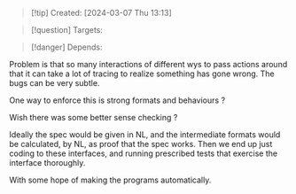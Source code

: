 
>[!tip] Created: [2024-03-07 Thu 13:13]

>[!question] Targets: 

>[!danger] Depends: 

Problem is that so many interactions of different wys to pass actions around that it can take a lot of tracing to realize something has gone wrong.
The bugs can be very subtle.

One way to enforce this is strong formats and behaviours ?

Wish there was some better sense checking ?

Ideally the spec would be given in NL, and the intermediate formats would be calculated, by NL, as proof that the spec works.  Then we end up just coding to these interfaces, and running prescribed tests that exercise the interface thoroughly.

With some hope of making the programs automatically.
